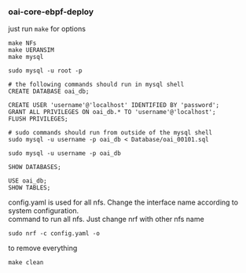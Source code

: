 ### oai-core-ebpf-deploy

just run ```make``` for options
```
make NFs
make UERANSIM
make mysql
```

```
sudo mysql -u root -p

# the following commands should run in mysql shell
CREATE DATABASE oai_db;

CREATE USER 'username'@'localhost' IDENTIFIED BY 'password';
GRANT ALL PRIVILEGES ON oai_db.* TO 'username'@'localhost';
FLUSH PRIVILEGES;

# sudo commands should run from outside of the mysql shell
sudo mysql -u username -p oai_db < Database/oai_00101.sql

sudo mysql -u username -p oai_db

SHOW DATABASES;

USE oai_db;
SHOW TABLES;
```

config.yaml is used for all nfs. Change the interface name according to system configuration.<br>
command to run all nfs. Just change nrf with other nfs name 
```
sudo nrf -c config.yaml -o
```
to remove everything
```
make clean
```
